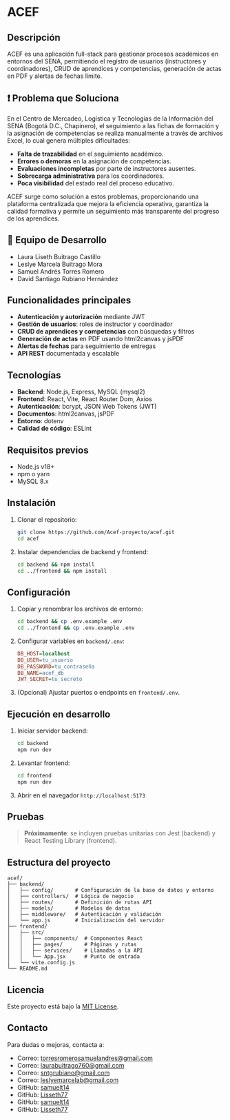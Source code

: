 
# ACEF

## Descripción
ACEF es una aplicación full-stack para gestionar procesos académicos en entornos del SENA, permitiendo el registro de usuarios (instructores y coordinadores), CRUD de aprendices y competencias, generación de actas en PDF y alertas de fechas límite.

## ❗ Problema que Soluciona
En el Centro de Mercadeo, Logística y Tecnologías de la Información del SENA (Bogotá D.C., Chapinero), el seguimiento a las fichas de formación y la asignación de competencias se realiza manualmente a través de archivos Excel, lo cual genera múltiples dificultades:

- **Falta de trazabilidad** en el seguimiento académico.
- **Errores o demoras** en la asignación de competencias.
- **Evaluaciones incompletas** por parte de instructores ausentes.
- **Sobrecarga administrativa** para los coordinadores.
- **Poca visibilidad** del estado real del proceso educativo.

ACEF surge como solución a estos problemas, proporcionando una plataforma centralizada que mejora la eficiencia operativa, garantiza la calidad formativa y permite un seguimiento más transparente del progreso de los aprendices.

## 👥 Equipo de Desarrollo

- Laura Liseth Buitrago Castillo
- Leslye Marcela Buitrago Mora
- Samuel Andrés Torres Romero
- David Santiago Rubiano Hernández  

## Funcionalidades principales
- **Autenticación y autorización** mediante JWT
- **Gestión de usuarios**: roles de instructor y coordinador
- **CRUD de aprendices y competencias** con búsquedas y filtros
- **Generación de actas** en PDF usando html2canvas y jsPDF
- **Alertas de fechas** para seguimiento de entregas
- **API REST** documentada y escalable

## Tecnologías
- **Backend**: Node.js, Express, MySQL (mysql2)
- **Frontend**: React, Vite, React Router Dom, Axios
- **Autenticación**: bcrypt, JSON Web Tokens (JWT)
- **Documentos**: html2canvas, jsPDF
- **Entorno**: dotenv
- **Calidad de código**: ESLint

## Requisitos previos
- Node.js v18+
- npm o yarn
- MySQL 8.x

## Instalación
1. Clonar el repositorio:
   ```bash
   git clone https://github.com/Acef-proyecto/acef.git
   cd acef
   ```
2. Instalar dependencias de backend y frontend:
   ```bash
   cd backend && npm install
   cd ../frontend && npm install
   ```

## Configuración
1. Copiar y renombrar los archivos de entorno:
   ```bash
   cd backend && cp .env.example .env
   cd ../frontend && cp .env.example .env
   ```
2. Configurar variables en `backend/.env`:
   ```ini
   DB_HOST=localhost
   DB_USER=tu_usuario
   DB_PASSWORD=tu_contraseña
   DB_NAME=acef_db
   JWT_SECRET=tu_secreto
   ```
3. (Opcional) Ajustar puertos o endpoints en `frontend/.env`.

## Ejecución en desarrollo
1. Iniciar servidor backend:
   ```bash
   cd backend
   npm run dev
   ```
2. Levantar frontend:
   ```bash
   cd frontend
   npm run dev
   ```
3. Abrir en el navegador `http://localhost:5173`

## Pruebas
> **Próximamente**: se incluyen pruebas unitarias con Jest (backend) y React Testing Library (frontend).

## Estructura del proyecto
```
acef/
├── backend/
│   ├── config/       # Configuración de la base de datos y entorno
│   ├── controllers/  # Lógica de negocio
│   ├── routes/       # Definición de rutas API
│   ├── models/       # Modelos de datos
│   ├── middleware/   # Autenticación y validación
│   └── app.js        # Inicialización del servidor
├── frontend/
│   ├── src/
│   │   ├── components/  # Componentes React
│   │   ├── pages/       # Páginas y rutas
│   │   ├── services/    # Llamadas a la API
│   │   └── App.jsx      # Punto de entrada
│   └── vite.config.js
└── README.md
```

## Licencia
Este proyecto está bajo la [MIT License](LICENSE).

## Contacto
Para dudas o mejoras, contacta a:
- Correo: torresromerosamuelandres@gmail.com
- Correo: laurabuitrago760@gmail.com 
- Correo: sntgrubiano@gmail.com
- Correo: leslyemarcelab@gmail.com 
- GitHub: [samuelt14](https://github.com/samuelt14)
- GitHub: [Lisseth77](https://github.com/Lisseth77)
- GitHub: [samuelt14](https://github.com/SantiagoR29)
- GitHub: [Lisseth77](https://github.com/MarceB2006)
